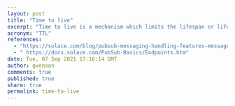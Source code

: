 ```yaml
---
layout: post
title: "Time to live"
excerpt: "Time to live is a mechanism which limits the lifespan or lifetime of an event. Once the prescribed event timespan has elapsed, event is discarded."
acronym: "TTL"
references:
  - "https://solace.com/blog/pubsub-messaging-handling-features-message-expiry/"
  - " https://docs.solace.com/PubSub-Basics/Endpoints.htm"
date: Tue, 07 Sep 2021 17:16:14 GMT
author: gvensan
comments: true
published: true
share: true
permalink: time-to-live
---
```

